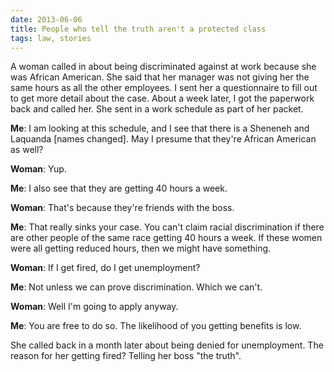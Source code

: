 ```yaml
---
date: 2013-06-06
title: People who tell the truth aren't a protected class
tags: law, stories
---
```


A woman called in about being discriminated against at work because she was African American. She said that her manager was not giving her the same hours as all the other employees. I sent her a questionnaire to fill out to get more detail about the case. About a week later, I got the paperwork back and called her. She sent in a work schedule as part of her packet.

**Me**: I am looking at this schedule, and I see that there is a Sheneneh and Laquanda [names changed]. May I presume that they're African American as well?

**Woman**: Yup.

**Me**: I also see that they are getting 40 hours a week.

**Woman**: That's because they're friends with the boss.

**Me**: That really sinks your case. You can't claim racial discrimination if there are other people of the same race getting 40 hours a week. If these women were all getting reduced hours, then we might have something.

**Woman**: If I get fired, do I get unemployment?

**Me**: Not unless we can prove discrimination. Which we can't.

**Woman**: Well I'm going to apply anyway.

**Me**: You are free to do so. The likelihood of you getting benefits is low.

She called back in a month later about being denied for unemployment. The reason for her getting fired? Telling her boss "the truth".
